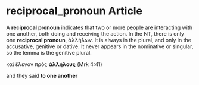 # reciprocal_pronoun Article

A **reciprocal pronoun** indicates that two or more people are interacting with one another, both doing and receiving the action. In the NT, there is only one **reciprocal pronoun**, ἀλλήλων. It  is always in the plural, and only in the accusative, genitive or dative. It never appears in the nominative or singular, so the lemma is the genitive plural.

καὶ ἔλεγον πρὸς **ἀλλήλους** (Mrk 4:41)

and they said **to one another**


